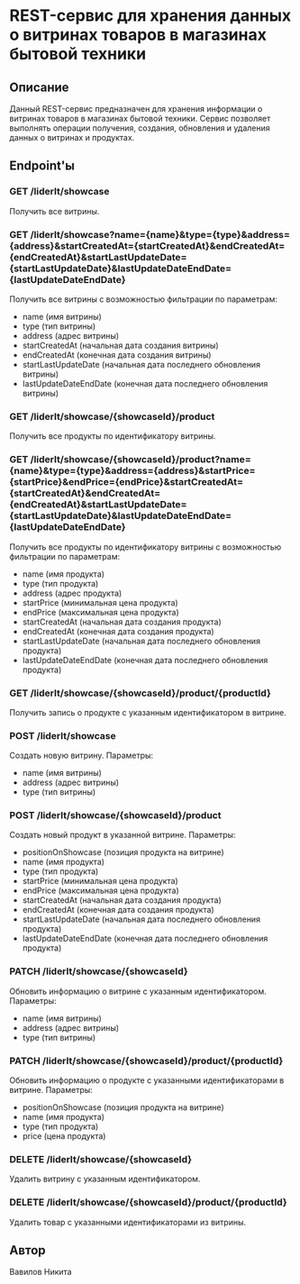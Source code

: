 # REST-сервис для хранения данных о витринах товаров в магазинах бытовой техники

## Описание
Данный REST-сервис предназначен для хранения информации о витринах товаров в магазинах бытовой техники. Сервис позволяет выполнять операции получения, создания, обновления и удаления данных о витринах и продуктах.

## Endpoint'ы

### GET /liderIt/showcase
Получить все витрины.

### GET /liderIt/showcase?name={name}&type={type}&address={address}&startCreatedAt={startCreatedAt}&endCreatedAt={endCreatedAt}&startLastUpdateDate={startLastUpdateDate}&lastUpdateDateEndDate={lastUpdateDateEndDate}
Получить все витрины с возможностью фильтрации по параметрам:
- name (имя витрины)
- type (тип витрины)
- address (адрес витрины)
- startCreatedAt (начальная дата создания витрины)
- endCreatedAt (конечная дата создания витрины)
- startLastUpdateDate (начальная дата последнего обновления витрины)
- lastUpdateDateEndDate (конечная дата последнего обновления витрины)

### GET /liderIt/showcase/{showcaseId}/product
Получить все продукты по идентификатору витрины.

### GET /liderIt/showcase/{showcaseId}/product?name={name}&type={type}&address={address}&startPrice={startPrice}&endPrice={endPrice}&startCreatedAt={startCreatedAt}&endCreatedAt={endCreatedAt}&startLastUpdateDate={startLastUpdateDate}&lastUpdateDateEndDate={lastUpdateDateEndDate}
Получить все продукты по идентификатору витрины с возможностью фильтрации по параметрам:
- name (имя продукта)
- type (тип продукта)
- address (адрес продукта)
- startPrice (минимальная цена продукта)
- endPrice (максимальная цена продукта)
- startCreatedAt (начальная дата создания продукта)
- endCreatedAt (конечная дата создания продукта)
- startLastUpdateDate (начальная дата последнего обновления продукта)
- lastUpdateDateEndDate (конечная дата последнего обновления продукта)

### GET /liderIt/showcase/{showcaseId}/product/{productId}
Получить запись о продукте с указанным идентификатором в витрине.

### POST /liderIt/showcase
Создать новую витрину. Параметры:
- name (имя витрины)
- address (адрес витрины)
- type (тип витрины)

### POST /liderIt/showcase/{showcaseId}/product
Создать новый продукт в указанной витрине. Параметры:
- positionOnShowcase (позиция продукта на витрине)
- name (имя продукта)
- type (тип продукта)
- startPrice (минимальная цена продукта)
- endPrice (максимальная цена продукта)
- startCreatedAt (начальная дата создания продукта)
- endCreatedAt (конечная дата создания продукта)
- startLastUpdateDate (начальная дата последнего обновления продукта)
- lastUpdateDateEndDate (конечная дата последнего обновления продукта)

### PATCH /liderIt/showcase/{showcaseId}
Обновить информацию о витрине с указанным идентификатором. Параметры:
- name (имя витрины)
- address (адрес витрины)
- type (тип витрины)

### PATCH /liderIt/showcase/{showcaseId}/product/{productId}
Обновить информацию о продукте с указанными идентификаторами в витрине. Параметры:
- positionOnShowcase (позиция продукта на витрине)
- name (имя продукта)
- type (тип продукта)
- price (цена продукта)

### DELETE /liderIt/showcase/{showcaseId}
Удалить витрину с указанным идентификатором.

### DELETE /liderIt/showcase/{showcaseId}/product/{productId}
Удалить товар с указанными идентификаторами из витрины.

## Автор
Вавилов Никита
